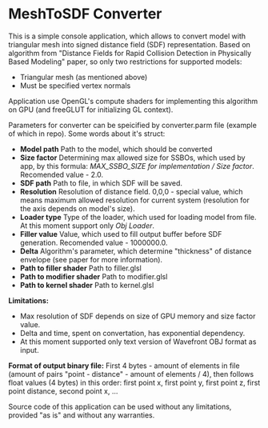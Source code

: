 # MeshToSDF Converter

This is a simple console application, which allows to convert model with triangular mesh into signed distance field (SDF) representation. Based on algorithm from "Distance Fields for Rapid Collision Detection in Physically Based Modeling" paper, so only two restrictions for supported models:
* Triangular mesh (as mentioned above)
* Must be specified vertex normals

Application use OpenGL's compute shaders for implementing this algorithm on GPU (and freeGLUT for initializing GL context).

Parameters for converter can be speicified by converter.parm file (example of which in repo). Some words about it's struct:
* **Model path** Path to the model, which should be converted
* **Size factor** Determining max allowed size for SSBOs, which used by app, by this formula: *MAX_SSBO_SIZE for implementation / Size factor*. Recomended value - 2.0.
* **SDF path** Path to file, in which SDF will be saved.
* **Resolution** Resolution of distance field. 0,0,0 - special value, which means maximum allowed resolution for current system (resolution for the axis depends on model's size).
* **Loader type** Type of the loader, which used for loading model from file. At this moment support only *Obj Loader*.
* **Filler value** Value, which used to fill output buffer before SDF generation. Recomended value - 1000000.0.
* **Delta** Algorithm's parameter, which determine "thickness" of distance envelope (see paper for more information).
* **Path to filler shader** Path to filler.glsl
* **Path to modifier shader** Path to modifier.glsl
* **Path to kernel shader** Path to kernel.glsl

**Limitations:**
* Max resolution of SDF depends on size of GPU memory and size factor value.
* Delta and time, spent on convertation, has exponential dependency.
* At this moment supported only text version of Wavefront OBJ format as input.

**Format of output binary file:**
First 4 bytes - amount of elements in file (amount of pairs "point - distance" - amount of elements / 4), then follows float values (4 bytes) in this order: first point x, first point y, first point z, first point distance, second point x, ...

Source code of this application can be used without any limitations, provided "as is" and without any warranties.
